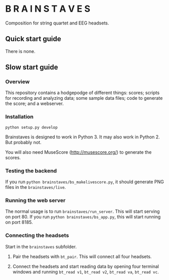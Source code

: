 # B R A I N S T A V E S

Composition for string quartet and EEG headsets.

## Quick start guide

There is none.

## Slow start guide

### Overview

This repository contains a hodgepodge of different things: scores; scripts for recording and analyzing data; some sample data files; code to generate the score; and a webserver.

### Installation

`python setup.py develop`

Brainstaves is designed to work in Python 3. It may also work in Python 2. But probably not.

You will also need MuseScore (http://musescore.org/) to generate the scores.

### Testing the backend

If you run `python brainstaves/bs_makelivescore.py`, it should generate PNG files in the `brainstaves/live`.

### Running the web server

The normal usage is to run `brainstaves/run_server`. This will start serving on port 80. If you run `python brainstaves/bs_app.py`, this will start running on port 8185.

### Connecting the headsets

Start in the `brainstaves` subfolder.

1. Pair the headsets with `bt_pair`. This will connect all four headsets.

2. Connect the headsets and start reading data by opening four terminal windows and running `bt_read v1`, `bt_read v2`, `bt_read va`, `bt_read vc`.